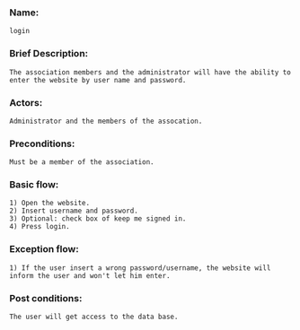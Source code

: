 ### Name: <br>
	login

### Brief Description:
	The association members and the administrator will have the ability to enter the website by user name and password.

### Actors:
	Administrator and the members of the assocation.

### Preconditions:
	Must be a member of the association.


### Basic flow:
	1) Open the website.
	2) Insert username and password.
	3) Optional: check box of keep me signed in.
	4) Press login.


### Exception flow:
	1) If the user insert a wrong password/username, the website will inform the user and won't let him enter.


### Post conditions:
	The user will get access to the data base.
